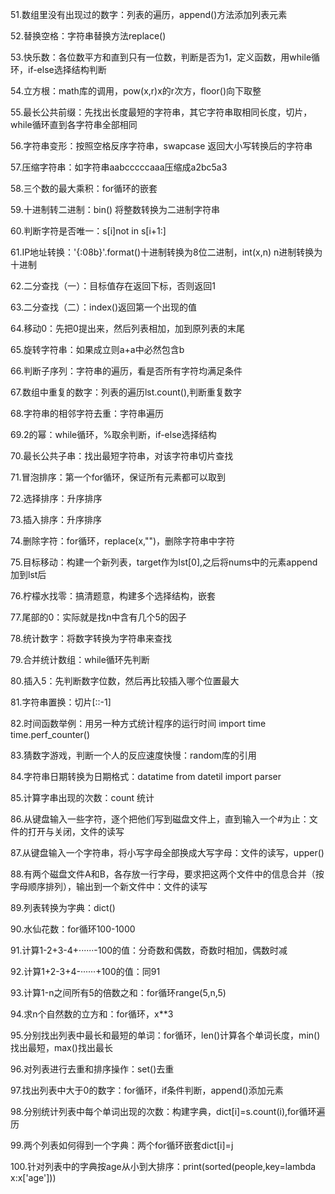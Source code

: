 51.数组里没有出现过的数字：列表的遍历，append()方法添加列表元素

52.替换空格：字符串替换方法replace()

53.快乐数：各位数平方和直到只有一位数，判断是否为1，定义函数，用while循环，if-else选择结构判断

54.立方根：math库的调用，pow(x,r)x的r次方，floor()向下取整

55.最长公共前缀：先找出长度最短的字符串，其它字符串取相同长度，切片，while循环直到各字符串全部相同

56.字符串变形：按照空格反序字符串，swapcase 返回大小写转换后的字符串

57.压缩字符串：如字符串aabcccccaaa压缩成a2bc5a3

58.三个数的最大乘积：for循环的嵌套

59.十进制转二进制：bin()  将整数转换为二进制字符串

60.判断字符是否唯一：s[i]not in s[i+1:]

61.IP地址转换：'{:08b}'.format()十进制转换为8位二进制，int(x,n) n进制转换为十进制

62.二分查找（一）：目标值存在返回下标，否则返回1

63.二分查找（二）：index()返回第一个出现的值

64.移动0：先把0提出来，然后列表相加，加到原列表的末尾

65.旋转字符串：如果成立则a+a中必然包含b

66.判断子序列：字符串的遍历，看是否所有字符均满足条件

67.数组中重复的数字：列表的遍历lst.count(),判断重复数字

68.字符串的相邻字符去重：字符串遍历

69.2的幂：while循环，%取余判断，if-else选择结构

70.最长公共子串：找出最短字符串，对该字符串切片查找

71.冒泡排序：第一个for循环，保证所有元素都可以取到

72.选择排序：升序排序

73.插入排序：升序排序

74.删除字符：for循环，replace(x,"")，删除字符串中字符

75.目标移动：构建一个新列表，target作为lst[0],之后将nums中的元素append加到lst后

76.柠檬水找零：搞清题意，构建多个选择结构，嵌套

77.尾部的0：实际就是找n中含有几个5的因子

78.统计数字：将数字转换为字符串来查找

79.合并统计数组：while循环先判断

80.插入5：先判断数字位数，然后再比较插入哪个位置最大

81.字符串置换：切片[::-1]

82.时间函数举例：用另一种方式统计程序的运行时间  import time time.perf_counter()

83.猜数字游戏，判断一个人的反应速度快慢：random库的引用

84.字符串日期转换为日期格式：datatime from datetil import parser

85.计算字串出现的次数：count 统计

86.从键盘输入一些字符，逐个把他们写到磁盘文件上，直到输入一个#为止：文件的打开与关闭，文件的读写

87.从键盘输入一个字符串，将小写字母全部换成大写字母：文件的读写，upper()

88.有两个磁盘文件A和B，各存放一行字母，要求把这两个文件中的信息合并（按字母顺序排列），输出到一个新文件中：文件的读写

89.列表转换为字典：dict()

90.水仙花数：for循环100-1000

91.计算1-2+3-4+······-100的值：分奇数和偶数，奇数时相加，偶数时减

92.计算1+2-3+4-······+100的值：同91

93.计算1-n之间所有5的倍数之和：for循环range(5,n,5)

94.求n个自然数的立方和：for循环，x**3

95.分别找出列表中最长和最短的单词：for循环，len()计算各个单词长度，min()找出最短，max()找出最长

96.对列表进行去重和排序操作：set()去重

97.找出列表中大于0的数字：for循环，if条件判断，append()添加元素

98.分别统计列表中每个单词出现的次数：构建字典，dict[i]=s.count(i),for循环遍历

99.两个列表如何得到一个字典：两个for循环嵌套dict[i]=j

100.针对列表中的字典按age从小到大排序：print(sorted(people,key=lambda x:x['age']))



